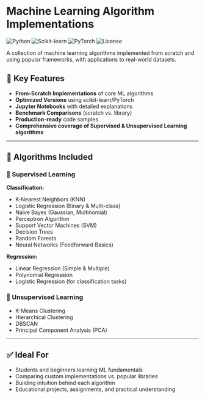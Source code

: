 # Machine Learning Algorithm Implementations

![Python](https://img.shields.io/badge/Python-3.8%2B-blue)
![Scikit-learn](https://img.shields.io/badge/Scikit--learn-1.2%2B-orange)
![PyTorch](https://img.shields.io/badge/PyTorch-2.0%2B-red)
![License](https://img.shields.io/badge/License-MIT-green)

A collection of machine learning algorithms implemented from scratch and using popular frameworks, with applications to real-world datasets.

## 🚀 Key Features

- **From-Scratch Implementations** of core ML algorithms
- **Optimized Versions** using scikit-learn/PyTorch
- **Jupyter Notebooks** with detailed explanations
- **Benchmark Comparisons** (scratch vs. library)
- **Production-ready** code samples
- **Comprehensive coverage of Supervised & Unsupervised Learning algorithms**  

---

## 🧠 Algorithms Included

### 🔹 Supervised Learning

**Classification:**
- K-Nearest Neighbors (KNN)  
- Logistic Regression (Binary & Multi-class)  
- Naive Bayes (Gaussian, Multinomial)  
- Perceptron Algorithm  
- Support Vector Machines (SVM)  
- Decision Trees  
- Random Forests  
- Neural Networks (Feedforward Basics)  

**Regression:**
- Linear Regression (Simple & Multiple)  
- Polynomial Regression  
- Logistic Regression (for classification tasks)

### 🔹 Unsupervised Learning

- K-Means Clustering  
- Hierarchical Clustering  
- DBSCAN  
- Principal Component Analysis (PCA)  

---

## ✅ Ideal For

- Students and beginners learning ML fundamentals  
- Comparing custom implementations vs. popular libraries  
- Building intuition behind each algorithm  
- Educational projects, assignments, and practical understanding  
